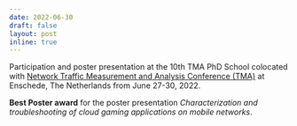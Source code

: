 ```yaml
---
date: 2022-06-30
draft: false
layout: post
inline: true
---
```


Participation and poster presentation at the 10th TMA PhD School colocated with [Network Traffic Measurement and Analysis Conference (TMA)](https://tma.ifip.org/2022/) at Enschede, The Netherlands from June 27-30, 2022.

**Best Poster award** for the poster presentation *Characterization and troubleshooting of cloud gaming applications on mobile networks*.

